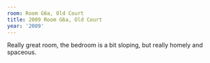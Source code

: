 ```yaml
---
room: Room G6a, Old Court
title: 2009 Room G6a, Old Court
year: '2009'
---
```


Really great room, the bedroom is a bit sloping, but really homely and spaceous.